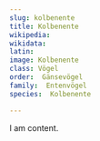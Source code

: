 ```yaml
---
slug: kolbenente
title: Kolbenente
wikipedia: 
wikidata: 
latin:
image: Kolbenente
class: Vögel
order:  Gänsevögel
family:  Entenvögel 
species:  Kolbenente

---
```


I am content.
